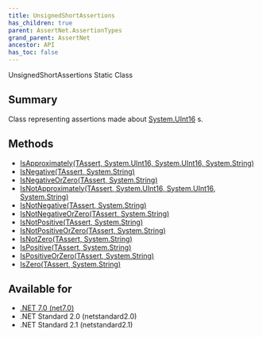 ```yaml
---
title: UnsignedShortAssertions
has_children: true
parent: AssertNet.AssertionTypes
grand_parent: AssertNet
ancestor: API
has_toc: false
---
```

UnsignedShortAssertions Static Class

## Summary
Class representing assertions made about [System.UInt16](https://learn.microsoft.com/en-us/dotnet/api/system.uint16) s.

## Methods
- [IsApproximately<TAssert>(TAssert, System.UInt16, System.UInt16, System.String)](m_assertnet_assertiontypes_unsignedshortassertions_isapproximately__1___0_system_uint16_system_uint16_system_string_.md)
- [IsNegative<TAssert>(TAssert, System.String)](m_assertnet_assertiontypes_unsignedshortassertions_isnegative__1___0_system_string_.md)
- [IsNegativeOrZero<TAssert>(TAssert, System.String)](m_assertnet_assertiontypes_unsignedshortassertions_isnegativeorzero__1___0_system_string_.md)
- [IsNotApproximately<TAssert>(TAssert, System.UInt16, System.UInt16, System.String)](m_assertnet_assertiontypes_unsignedshortassertions_isnotapproximately__1___0_system_uint16_system_uint16_system_string_.md)
- [IsNotNegative<TAssert>(TAssert, System.String)](m_assertnet_assertiontypes_unsignedshortassertions_isnotnegative__1___0_system_string_.md)
- [IsNotNegativeOrZero<TAssert>(TAssert, System.String)](m_assertnet_assertiontypes_unsignedshortassertions_isnotnegativeorzero__1___0_system_string_.md)
- [IsNotPositive<TAssert>(TAssert, System.String)](m_assertnet_assertiontypes_unsignedshortassertions_isnotpositive__1___0_system_string_.md)
- [IsNotPositiveOrZero<TAssert>(TAssert, System.String)](m_assertnet_assertiontypes_unsignedshortassertions_isnotpositiveorzero__1___0_system_string_.md)
- [IsNotZero<TAssert>(TAssert, System.String)](m_assertnet_assertiontypes_unsignedshortassertions_isnotzero__1___0_system_string_.md)
- [IsPositive<TAssert>(TAssert, System.String)](m_assertnet_assertiontypes_unsignedshortassertions_ispositive__1___0_system_string_.md)
- [IsPositiveOrZero<TAssert>(TAssert, System.String)](m_assertnet_assertiontypes_unsignedshortassertions_ispositiveorzero__1___0_system_string_.md)
- [IsZero<TAssert>(TAssert, System.String)](m_assertnet_assertiontypes_unsignedshortassertions_iszero__1___0_system_string_.md)

## Available for
- [.NET 7.0 (net7.0)](https://versionsof.net/core/7.0/)
- .NET Standard 2.0 (netstandard2.0)
- .NET Standard 2.1 (netstandard2.1)
